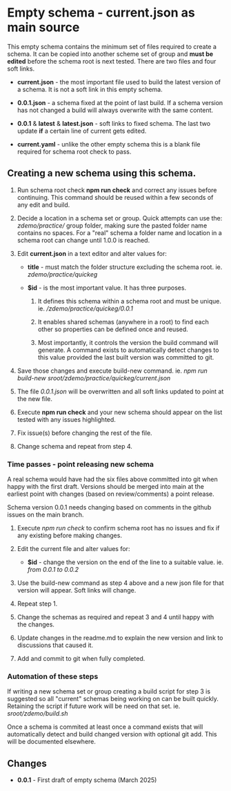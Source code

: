 # Empty schema - current.json as main source

This empty schema contains the minimum set of files required
to create a schema. It can be copied into another scheme set
of group and **must be edited** before the schema root
is next tested. There are two files and four soft links.

* **current.json** - the most important file used to build
  the latest version of a schema. It is not a soft link
  in this empty schema.

* **0.0.1.json** - a schema fixed at the point of last
  build. If a schema version has not changed a build will
  always overwrite with the same content.

* **0.0.1** & **latest** & **latest.json** - soft links to
  fixed schema. The last two update **if** a certain
  line of current gets edited.

* **current.yaml** - unlike the other empty schema this
  is a blank file required for schema root check to pass.


## Creating a new schema using this schema.

1. Run schema root check **npm run check** and correct
   any issues before continuing. This command should be reused
   within a few seconds of any edit and build.

2. Decide a location in a schema set or group. Quick attempts
can use the: *zdemo/practice/* group folder, making sure the
pasted folder name contains no spaces. For a "real" schema
a folder name and location in a schema root can change
until 1.0.0 is reached.

3. Edit **current.json** in a text editor and alter values for:

   * **title** - must match the folder structure excluding
     the schema root. ie. *zdemo/practice/quickeg*
    
   * **$id** - is the most important value. It has three purposes.

      1. It defines this schema within a schema root
         and must be unique. ie. */zdemo/practice/quickeg/0.0.1*
      
      2. It enables shared schemas (anywhere in a root) to find
         each other so properties can be defined once and reused.

      3. Most importantly, it controls the version the
         build command will generate. A command exists to
         automatically detect changes to this value provided
         the last built version was committed to git.

4. Save those changes and execute build-new command. ie. *npm
   run build-new sroot/zdemo/practice/quickeg/current.json*

5. The file *0.0.1.json* will be overwritten and all
   soft links updated to point at the new file.

6. Execute **npm run check** and your new schema should
   appear on the list tested with any issues highlighted.

7. Fix issue(s) before changing the rest of the file.

8. Change schema and repeat from step 4.

### Time passes - point releasing new schema

A real schema would have had the six files above committed
into git when happy with the first draft. Versions should
be merged into main at the earliest point with changes (based
on review/comments) a point release.

Schema version 0.0.1 needs changing based on comments in
the github issues on the main branch.

1. Execute *npm run check* to confirm schema root has no issues
   and fix if any existing before making changes.

2. Edit the current file and alter values for:

    * **$id** - change the version on the end of the line
                to a suitable value. ie. *from 0.0.1 to 0.0.2*

3. Use the build-new command as step 4 above and a new json
   file for that version will appear. Soft links will change.

4. Repeat step 1.

6. Change the schemas as required and repeat 3 and 4 until
   happy with the changes.

5. Update changes in the readme.md to explain the new version
   and link to discussions that caused it.

6. Add and commit to git when fully completed.

### Automation of these steps

If writing a new schema set or group creating a build
script for step 3 is suggested so all "current" schemas
being working on can be built quickly. Retaining 
the script if future work will be need on
that set. ie. *sroot/zdemo/build.sh*

Once a schema is commited at least once a command exists
that will automatically detect and build changed version
with optional git add. This will be documented elsewhere.

## Changes

* **0.0.1** - First draft of empty schema (March 2025)
